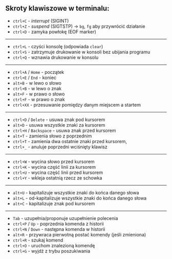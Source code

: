 ## Skroty klawiszowe w terminalu:

*  `ctrl+C` - *interrupt* (SIGINT)
*  `ctrl+Z` - *suspend* (SIGTSTP) -> `bg`, `fg` aby przywrócić działanie
*  `ctrl+D` - zamyka powłokę (EOF marker)

------

*  `ctrl+L` - czyści konsolę (odpowiada `clear`)
*  `ctrl+S` - zatrzymuje drukowanie w konsoli bez ubijania programu
*  `ctrl+Q` - wznawia drukowanie w konsolu

------

*  `ctrl+A` / `Home` - początek
*  `ctrl+E` / `End` - koniec
*  `alt+B` - w lewo o słowo
*  `ctrl+B` - w lewo o znak
*  `alt+F` - w prawo o słowo
*  `ctrl+F` - w prawo o znak
*  `ctrl+XX` - przesuwanie pomiędzy danym miejscem a startem

------

*  `ctrl+D` / `Delete` - usuwa znak pod kursorem
*  `alt+D` - usuwa wszystkie znaki za kursorem
*  `ctrl+H` / `Backspace` - usuwa znak przed kursorem
*  `alt+T` - zamienia słowo z poprzednim
*  `ctrl+T` - zamienia dwa ostatnie znaki przed kursorem,
*  `ctrl+_` - anuluje poprzedni wciśnięty klawisz

------

*  `ctrl+W` - wycina słowo przed kursorem
*  `ctrl+K` - wycina część linii za kursorem
*  `ctrl+U` - wycina część linii przed kursorem
*  `ctrl+Y` - wkleja ostatnią rzecz ze schowka

------

*  `alt+U` - kapitalizuje wszystkie znaki do końca danego słowa
*  `alt+L` - od-kapitalizuje wszystkie znaki do końca danego słowa
*  `alt+C` - kapitalizuje znak pod kursorem

------

*  `Tab` - uzupełnia/proponuje uzupełnienie polecenia
*  `ctrl+P` / `Up` - poprzednia komenda z historii
*  `ctrl+N` / `Down` - następna komenda w historii
*  `alt+R` - przywraca pierwotną postać komendy (jeśli zmieniona)
*  `ctrl+R` - szukaj komend
*  `ctrl+O` - uruchom znalezioną komendę
*  `ctrl+G` - wyjdź z trybu poszukiwania
